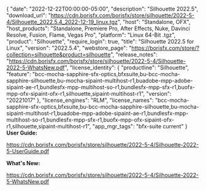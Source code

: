 {
  "date": "2022-12-22T00:00:00-05:00",
  "description": "Silhouette 2022.5",
  "download_url": "https://cdn.borisfx.com/borisfx/store/silhouette/2022-5-4/Silhouette_2022.5.4_2022-12-19_linux.tgz",
  "host": "Standalone, OFX",
  "host_products": "Standalone, Premiere Pro, After Effects, Nuke, Davinci Resolve, Fusion, Flame, Vegas Pro",
  "platform": "Linux 64-Bit .tgz",
  "product": "Silhouette",
  "require_login": true,
  "title": "Silhouette 2022.5 for Linux",
  "version": "2022.5.4",
  "webstore_page": "https://borisfx.com/store/?collection=silhouette&product=silhouette",
  "release_notes": "https://cdn.borisfx.com/borisfx/store/silhouette/2022-5-4/Silhouette-2022-5-WhatsNew.pdf",
  "license_identity": {
    "productline": "Silhouette",
    "feature": "bcc-mocha-sapphire-sfx-optics,bfxsuite,bu-bcc-mocha-sapphire-silhouette,bu-mocha-sipaint-multihost-r1,buadobe-mpp-adobe-sipaint-ae-r1,bundlesfx-mpp-multihost-so-r1,bundlesfx-mpp-sfx-r1,buofx-mpp-ofx-sipaint-ofx-r1,silhouette,sipaint-multihost-r1",
    "version": "20221017"
  },
  "license_engines": "RLM",
  "license_names": "bcc-mocha-sapphire-sfx-optics,bfxsuite,bu-bcc-mocha-sapphire-silhouette,bu-mocha-sipaint-multihost-r1,buadobe-mpp-adobe-sipaint-ae-r1,bundlesfx-mpp-multihost-so-r1,bundlesfx-mpp-sfx-r1,buofx-mpp-ofx-sipaint-ofx-r1,silhouette,sipaint-multihost-r1",
  "app_mgr_tags": "bfx-suite current"
}
**User Guide:**

https://cdn.borisfx.com/borisfx/store/silhouette/2022-5-4/Silhouette-2022-5-UserGuide.pdf

**What's New:**

https://cdn.borisfx.com/borisfx/store/silhouette/2022-5-4/Silhouette-2022-5-WhatsNew.pdf
